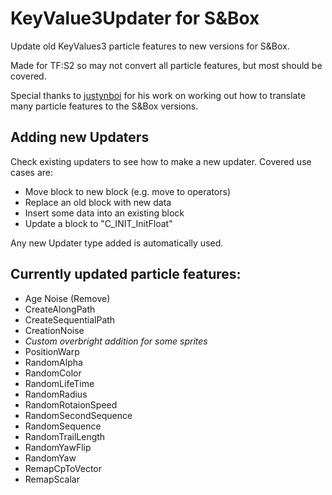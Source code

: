 # KeyValue3Updater for S&Box
Update old KeyValues3 particle features to new versions for S&Box.

Made for TF:S2 so may not convert all particle features, but most should be covered.

Special thanks to [justynboi](https://github.com/justynboi) for his work on working out how to translate many particle features to the S&Box versions.

## Adding new Updaters
Check existing updaters to see how to make a new updater. Covered use cases are:

- Move block to new block (e.g. move to operators)
- Replace an old block with new data
- Insert some data into an existing block
- Update a block to "C_INIT_InitFloat"

Any new Updater type added is automatically used.

## Currently updated particle features:
- Age Noise (Remove)
- CreateAlongPath
- CreateSequentialPath
- CreationNoise
- *Custom overbright addition for some sprites*
- PositionWarp
- RandomAlpha
- RandomColor
- RandomLifeTime
- RandomRadius
- RandomRotaionSpeed
- RandomSecondSequence
- RandomSequence
- RandomTrailLength
- RandomYawFlip
- RandomYaw
- RemapCpToVector
- RemapScalar
